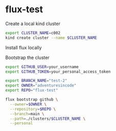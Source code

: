 # flux-test

Create a local kind cluster
```sh
export CLUSTER_NAME=c002
kind create cluster --name $CLUSTER_NAME
```
Install flux locally

Bootstrap the cluster
```sh
export GITHUB_USER=your_username
export GITHUB_TOKEN=your_personal_access_token

export BRANCH_NAME="test-2"
export OWNER="adventuresincode"
export REPO="flux-test"

flux bootstrap github \
  --owner=$OWNER \
  --repository=$REPO \
  --branch=main \
  --path=./clusters/$CLUSTER_NAME \
  --personal

```
